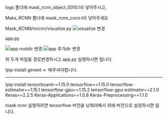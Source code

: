 logs 폴더에 mask_rcnn_object_0010.h5 넣어주시고,

Maks_RCNN 폴더에 mask_rcnn_coco.h5 넣어주세요



Mask_RCNN/mrcnn/visualize.py
![visualize 변경](https://user-images.githubusercontent.com/75662287/119297250-902dc600-bc95-11eb-8b7a-6bdc4d837e48.PNG)


app.py

![app rootdir 변경](https://user-images.githubusercontent.com/75662287/119297269-96bc3d80-bc95-11eb-96b4-1bd7ab1a3c57.PNG)
![app 추가dir 변경](https://user-images.githubusercontent.com/75662287/119297276-98860100-bc95-11eb-90bc-5d71c849f461.PNG)

위 두개 파일들 경로변경하시고 app.py 실행하시면 됩니다.

!pip install gevent <- 해주셔야합니다.

----
!pip install tensorboard==1.15.0 tensorflow==1.15.0 tensorflow-estimator==1.15.1 tensorflow-gpu==1.15.2 tensorflow-gpu-estimator==2.1.0 Keras==2.2.5 Keras-Applications==1.0.8 Keras-Preprocessing==1.1.0

mask rcnn 실행하려면 tensorflow 버전을 낮춰야해서 위에 버전으로 설정하시면 됩니다.





